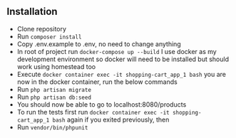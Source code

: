 ## Installation

- Clone repository
- Run `composer install`
- Copy .env.example to .env, no need to change anything
- In root of project run `docker-compose up --build` I use docker as my development environment so docker will need 
to be installed but should work using homestead too
- Execute `docker container exec -it shopping-cart_app_1 bash` you are now in the docker container, run the below commands
- Run `php artisan migrate`
- Run `php artisan db:seed`
- You should now be able to go to localhost:8080/products
- To run the tests first run `docker container exec -it shopping-cart_app_1 bash` again if you exited previously, then
- Run `vendor/bin/phpunit`

